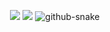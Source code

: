 <p align="center">
  <img src="https://github-readme-stats.vercel.app/api?username=Archit-Patro&theme=dark&show_icons=true&hide=stars&layout=compact">
  <img src="https://github-readme-stats.vercel.app/api/top-langs?username=Archit-Patro&theme=dark&layout=compact&exclude_repo=omori-media-files">
  <picture>
    <source media="(prefers-color-scheme: dark)" srcset="https://raw.githubusercontent.com/Archit-Patro/Archit-Patro/output/github-contribution-grid-snake-dark.svg" />
    <source media="(prefers-color-scheme: light)" srcset="https://raw.githubusercontent.com/Archit-Patro/Archit-Patro/output/github-contribution-grid-snake.svg" />
    <img alt="github-snake" src="https://raw.githubusercontent.com/Archit-Patro/Archit-Patro/output/github-contribution-grid-snake.svg" />
  </picture>
</p>

<!--
**Archit-Patro/Archit-Patro** is a ✨ _special_ ✨ repository because its `README.md` (this file) appears on your GitHub profile.

Here are some ideas to get you started:

- 🔭 I’m currently working on ...
- 🌱 I’m currently learning ...
- 👯 I’m looking to collaborate on ...
- 🤔 I’m looking for help with ...
- 💬 Ask me about ...
- 📫 How to reach me: ...
- 😄 Pronouns: ...
- ⚡ Fun fact: ...
-->
